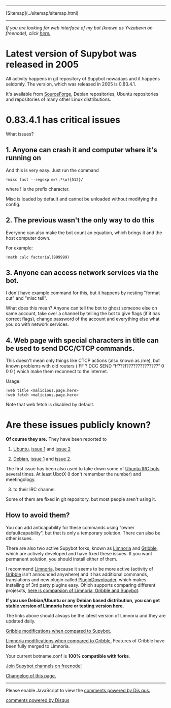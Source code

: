 <!DOCTYPE html>
<html>
<head>
<meta charset="UTF-8" />
<meta name="description" content="Supybot security issues," />
<meta name="keywords" content="Security,Issues,Supybot,crash,Debian,Ubuntu,IRC" />
<meta name="author" content="Mikaela Suomalainen" />
<link rel="canonical" href="http://mkaysi.github.io/IRC/Supybot.html">
<title>Security issues of Supybot</title>
<link rel="stylesheet" type="text/css" href="../tyyli.css" />
</head>
<body>
<hr/>
[Sitemap](../sitemap/sitemap.html)
<hr/>

<em>If you are looking for web interface of my bot (known as Yvzabevn on freenode), click [here.]</em>

[here.]:Yvzabevn.html

# Latest version of Supybot was released in 2005

All activity happens in git repository of Supybot nowadays and it happens seldomly. The version, which was released in 2005 is 0.83.4.1. 

It's available from [SourceForge], Debian repositories, Ubuntu repositories and repositories of many other Linux distributions.

[SourceForge]:http://supybot.sf.net/

# 0.83.4.1 has critical issues

What issues?

## 1. Anyone can crash it and computer where it's running on

And this is very easy. Just run the command 

```
!misc last --regexp m/(.*\w){512}/
```

where ! is the prefix character.

Misc is loaded by default and cannot be unloaded without modifying the config.

## 2. The previous wasn't the only way to do this

Everyone can also make the bot count an equation, which brings it and the host computer down. 

For example:

```
!math calc factorial(999999)
```

## 3. Anyone can access network services via the bot.

I don't have example command for this, but it happens by nesting "format cut" and "misc tell". 

What does this mean? Anyone can tell the bot to ghost someone else on same account, take over a channel by telling the bot to give flags (if it has correct flags), change password of the account and everything else what you do with network services.

## 4. Web page with special characters in title can be used to send DCC/CTCP commands.

This doesn't mean only things like CTCP actions (also known as /me), but known problems with old routers ( FF ? DCC SEND “ff???f??????????????” 0 0 0 ) which make 
them reconnect to the internet.

Usage:

```
!web title <malicious.page.here>
!web fetch <malicious.page.here>
```

Note that web fetch is disabled by default.

# Are these issues publicly known?

<STRONG>Of course they are.</strong> They have been reported to

1. [Ubuntu], [issue 1] and [issue 2]

[Ubuntu]:http://ubuntu.com/
[issue 1]:https://bugs.launchpad.net/ubuntu/+source/supybot/+bug/996947
[issue 2]:https://bugs.launchpad.net/ubuntu/+source/supybot/+bug/996950

2. [Debian], [issue 1] and [issue 2].

[Debian]:http://debian.org/
[issue 1]:http://bugs.debian.org/cgi-bin/bugreport.cgi?bug=672214
[issue 2]:http://bugs.debian.org/cgi-bin/bugreport.cgi?bug=672215

The first issue has been also used to take down some of [Ubuntu IRC bots] several times. At least UbotX (I don't remember the number) and meetingology.

[Ubuntu IRC bots]:https://wiki.ubuntu.com/IRC/Bots

3. to their IRC channel.

Some of them are fixed in git repository, but most people aren't using it.

## How to avoid them?

You can add anticapability for these commands using "owner defaultcapability", but that is only a temporary solution. There can also be other issues.

There are also two active Supybot forks, known as [Limnoria] and [Gribble], which are actively developed and have fixed these issues. If you want permanent solution, you should install either of them.

I recommend [Limnoria], because it seems to be more active (activity of [Gribble] isn't announced anywhere) and it has additional commands, translations and new plugin called [PluginDownloader], which makes installing of 3rd party plugins easy. Ohloh supports comparing different projescts, [here is comparsion of Limnoria, Gribble and Supybot](https://www.ohloh.net/p/compare?project_0=Limnoria&project_1=Gribble%3A+Support+Bottie&project_2=Supybot).

<strong>If you use Debian/Ubuntu or any Debian based distribution, you can get [stable version of Limnoria here] or [testing version here].</strong>

The links above should always be the latest version of Limnoria and they are updated daily.

[stable version of Limnoria here]:http://builds.progval.net/limnoria/limnoria-master-HEAD.deb
[testing version here]:http://builds.progval.net/limnoria/limnoria-testing-HEAD.deb

[Gribble modifications when compared to Supybot.]	

[Limnoria modifications when compared to Gribble.] Features of Gribble have been fully merged to Limnoria.

[Gribble modifications when compared to Supybot.]:http://sourceforge.net/apps/mediawiki/gribble/index.php?title=Gribble_Project_Git_Repository
[Limnoria modifications when compared to Gribble.]:https://github.com/ProgVal/Limnoria/wiki/LGC

Your current botname.conf is <strong>100% compatible with forks</strong>.

[Join Supybot channels on freenode!]

[Limnoria]:https://github.com/ProgVal/Limnoria
[Gribble]:http://sourceforge.net/apps/mediawiki/gribble/index.php?title=Main_Page
[PluginDownloader]:https://github.com/ProgVal/Limnoria/tree/master/plugins/PluginDownloader
[Join Supybot channels on freenode!]:irc://irc.freenode.net/#supybot,#gribble,#limnoria

[Changelog of this page.]

[Changelog of this page.]:https://github.com/Mkaysi/mkaysi.github.com/commits/master/IRC/Supybot.html.md

<hr/>

<div id="disqus_thread"></div>
<script type="text/javascript">
/* * * CONFIGURATION VARIABLES: EDIT BEFORE PASTING INTO YOUR WEBPAGE * * */
var disqus_developer = 0; 
var disqus_url = 'http://mkaysi.github.com/IRC/Supybot.html';
var disques_title = 'Security issues of Supybot';
var disqus_shortname = 'mkaysishomepage'; // required: replace example with your forum shortname
/* * * DON'T EDIT BELOW THIS LINE * * */
            (function() {
                var dsq = document.createElement('script'); dsq.type = 'text/javascript'; dsq.async = 
true;
                dsq.src = '//' + disqus_shortname + '.disqus.com/embed.js';
                (document.getElementsByTagName('head')[0] || document.getElementsByTagName('body')[0])
.appendChild(dsq);
            })();
        </script>
        <noscript>
Please enable JavaScript to view the <a href="http://disqus.com/?ref_noscript">comments powered by Dis
qus.</a>
</noscript>
        
<p><a href="http://disqus.com" class="dsq-brlink">comments powered by <span class="logo-disqus">Disqus
</span></a></p>
<!-- vim : set ft=html -->
</body>
</html>
<script type="text/javascript">

  var _gaq = _gaq || [];
  _gaq.push(['_setAccount', 'UA-40171169-1']);
  _gaq.push(['_trackPageview']);

  (function() {
    var ga = document.createElement('script'); ga.type = 'text/javascript'; ga.async = true;
    ga.src = ('https:' == document.location.protocol ? 'https://ssl' : 'http://www') + '.google-analytics.com/ga.js';
    var s = document.getElementsByTagName('script')[0]; s.parentNode.insertBefore(ga, s);
  })();

</script>
